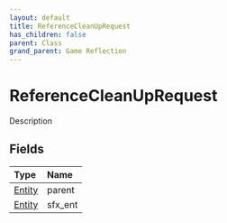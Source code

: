 ```yaml
---
layout: default
title: ReferenceCleanUpRequest
has_children: false
parent: Class
grand_parent: Game Reflection
---
```

# ReferenceCleanUpRequest
Description 

## Fields

| Type | Name |
|:-------------|:--------------|
| [Entity](/docs/game-reflection/classes/entity) | parent |
| [Entity](/docs/game-reflection/classes/entity) | sfx_ent |


